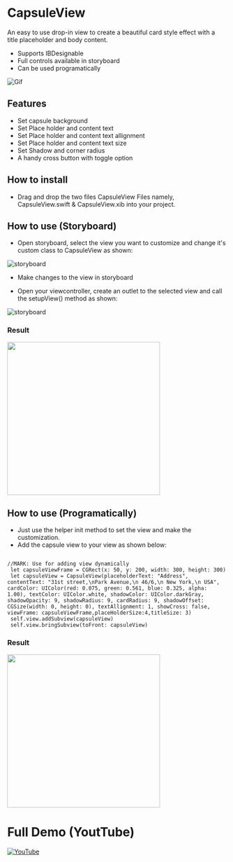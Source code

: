 # CapsuleView
An easy to use drop-in view to create a beautiful card style effect with a title placeholder and body content.


  - Supports IBDesignable
  - Full controls available in storyboard
  - Can be used programatically 
  
 
 ![Gif](
https://github.com/umarF/capsuleview/blob/master/screenshots/CapsuleView_Demo.gif)

 
 
## Features
 
 - Set capsule background
 - Set Place holder and content text
 - Set Place holder and content text allignment
 - Set Place holder and content text size
 - Set Shadow and corner radius
 - A handy cross button with toggle option

 
## How to install


- Drag and drop the two files CapsuleView Files namely, CapsuleView.swift & CapsuleView.xib into your project.


## How to use (Storyboard)


- Open storyboard, select the view you want to customize and change it's custom class to CapsuleView as shown:


 ![storyboard](
https://github.com/umarF/capsuleview/blob/master/screenshots/Screen%20Shot%202018-01-25%20at%206.51.54%20PM.png)


- Make changes to the view in storyboard

- Open your viewcontroller, create an outlet to the selected view and call the setupView() method as shown:


 ![storyboard](
https://github.com/umarF/capsuleview/blob/master/screenshots/Screen%20Shot%202018-01-26%20at%2014.54.05.png)


### Result

<img src="https://github.com/umarF/capsuleview/blob/master/screenshots/Simulator%20Screen%20Shot%20-%20iPhone%207%20-%202018-01-25%20at%2018.03.45.png" width="350">



## How to use (Programatically)

- Just use the helper init method to set the view and make the customization.
- Add the capsule view to your view as shown below:

```

//MARK: Use for adding view dynamically
 let capsuleViewFrame = CGRect(x: 50, y: 200, width: 300, height: 300)
 let capsuleView = CapsuleView(placeholderText: "Address", contentText: "31st street,\nPark Avenue,\n 46/6,\n New York,\n USA", cardColor: UIColor(red: 0.075, green: 0.561, blue: 0.325, alpha: 1.00), textColor: UIColor.white, shadowColor: UIColor.darkGray, shadowOpacity: 9, shadowRadius: 9, cardRadius: 9, shadowOffset: CGSize(width: 0, height: 0), textAllignment: 1, showCross: false, viewFrame: capsuleViewFrame,placeHolderSize:4,titleSize: 3)
 self.view.addSubview(capsuleView)
 self.view.bringSubview(toFront: capsuleView)

```
  
### Result


<img src="https://github.com/umarF/capsuleview/blob/master/screenshots/Simulator%20Screen%20Shot%20-%20iPhone%207%20-%202018-01-25%20at%2018.21.02.png" width="350">
  









# Full Demo (YoutTube)

[![YouTube](https://github.com/umarF/capsuleview/blob/master/screenshots/CapsuleView_Demo.gif)](https://youtu.be/Ddb_4WS22Cs)
